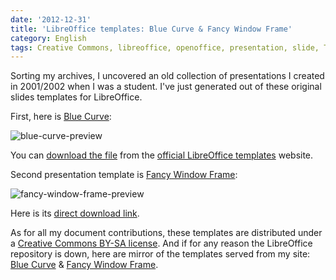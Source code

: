 ```yaml
---
date: '2012-12-31'
title: 'LibreOffice templates: Blue Curve & Fancy Window Frame'
category: English
tags: Creative Commons, libreoffice, openoffice, presentation, slide, Template
---
```


Sorting my archives, I uncovered an old collection of presentations I created in 2001/2002 when I was a student. I've just generated out of these original slides templates for LibreOffice.

First, here is [Blue Curve](https://templates.libreoffice.org/template-center/blue-curve-1):

![blue-curve-preview]({attach}blue-curve-preview.jpg)

You can [download the file](https://templates.libreoffice.org/template-center/blue-curve-1/releases/1.0/blue-curve.otp) from the [official LibreOffice templates](https://templates.libreoffice.org/template-center) website.

Second presentation template is [Fancy Window Frame](https://templates.libreoffice.org/template-center/fancy-window-frame):

![fancy-window-frame-preview]({attach}fancy-window-frame-preview.jpg)

Here is its [direct download link](https://templates.libreoffice.org/template-center/fancy-window-frame/releases/1.0/fancy-window-frame.otp).

As for all my document contributions, these templates are distributed under a [Creative Commons BY-SA license](https://creativecommons.org/licenses/by-sa/3.0/). And if for any reason the LibreOffice repository is down, here are mirror of the templates served from my site: [Blue Curve]({attach}blue-curve.otp) & [Fancy Window Frame]({attach}fancy-window-frame.otp).
